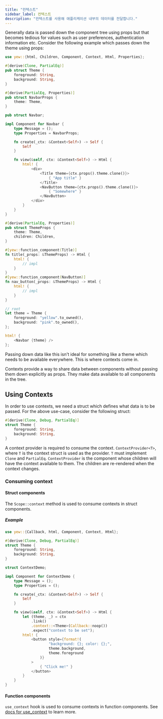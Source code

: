 ```yaml
---
title: "컨텍스트"
sidebar_label: 컨텍스트
description: "컨텍스트를 사용해 애플리케이션 내부의 데이터를 전달합니다."
---
```


Generally data is passed down the component tree using props but that becomes tedious for values such as 
user preferences, authentication information etc. Consider the following example which passes down the 
theme using props:
```rust
use yew::{html, Children, Component, Context, Html, Properties};

#[derive(Clone, PartialEq)]
pub struct Theme {
    foreground: String,
    background: String,
}

#[derive(PartialEq, Properties)]
pub struct NavbarProps {
    theme: Theme,
}

pub struct Navbar;

impl Component for Navbar {
    type Message = ();
    type Properties = NavbarProps;

    fn create(_ctx: &Context<Self>) -> Self {
        Self
    }

    fn view(&self, ctx: &Context<Self>) -> Html {
        html! {
            <div>
                <Title theme={ctx.props().theme.clone()}>
                    { "App title" }
                </Title>
                <NavButton theme={ctx.props().theme.clone()}>
                    { "Somewhere" }
                </NavButton>
            </div>
        }
    }
}

#[derive(PartialEq, Properties)]
pub struct ThemeProps {
    theme: Theme,
    children: Children,
}

#[yew::function_component(Title)]
fn title(_props: &ThemeProps) -> Html {
    html! {
        // impl
    }
}
#[yew::function_component(NavButton)]
fn nav_button(_props: &ThemeProps) -> Html {
    html! {
        // impl
    }
}

// root
let theme = Theme {
    foreground: "yellow".to_owned(),
    background: "pink".to_owned(),
};

html! {
    <Navbar {theme} />
};
```

Passing down data like this isn't ideal for something like a theme which needs to be available everywhere. 
This is where contexts come in.

Contexts provide a way to share data between components without passing them down explicitly as props.
They make data available to all components in the tree.

## Using Contexts

In order to use contexts, we need a struct which defines what data is to be passed.
For the above use-case, consider the following struct:
```rust
#[derive(Clone, Debug, PartialEq)]
struct Theme {
    foreground: String,
    background: String,
}
```

A context provider is required to consume the context. `ContextProvider<T>`, where `T` is the context struct is used as the provider.
`T` must implement `Clone` and `PartialEq`. `ContextProvider` is the component whose children will have the context available to them.
The children are re-rendered when the context changes.

### Consuming context

#### Struct components

The `Scope::context` method is used to consume contexts in struct components.

##### Example

```rust
use yew::{Callback, html, Component, Context, Html};

#[derive(Clone, Debug, PartialEq)]
struct Theme {
    foreground: String,
    background: String,
}

struct ContextDemo;

impl Component for ContextDemo {
    type Message = ();
    type Properties = ();

    fn create(_ctx: &Context<Self>) -> Self {
        Self
    }

    fn view(&self, ctx: &Context<Self>) -> Html {
        let (theme, _) = ctx
            .link()
            .context::<Theme>(Callback::noop())
            .expect("context to be set");
        html! {
            <button style={format!(
                    "background: {}; color: {};", 
                    theme.background, 
                    theme.foreground
                )}
            >
                { "Click me!" }
            </button>
        }
    }
}
```

#### Function components

`use_context` hook is used to consume contexts in function components. 
See [docs for use_context](function-components/pre-defined-hooks.md#use_context) to learn more.
